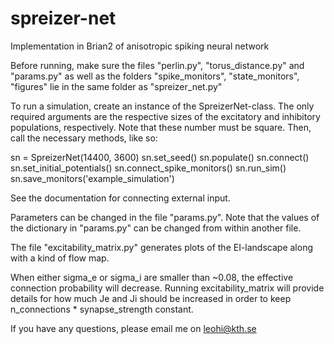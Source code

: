 # spreizer-net
Implementation in Brian2 of anisotropic spiking neural network 

Before running, make sure the files "perlin.py", "torus_distance.py" and "params.py" as well as the folders "spike_monitors", "state_monitors", "figures" lie in the same folder as "spreizer_net.py"

To run a simulation, create an instance of the SpreizerNet-class. The only required arguments are the respective sizes of the excitatory and inhibitory populations, respectively. Note that these number must be square. Then, call the necessary methods, like so:

sn = SpreizerNet(14400, 3600)
sn.set_seed()
sn.populate()
sn.connect()
sn.set_initial_potentials()
sn.connect_spike_monitors()
sn.run_sim()
sn.save_monitors('example_simulation')

See the documentation for connecting external input.

Parameters can be changed in the file "params.py". Note that the values of the dictionary in "params.py" can be changed from within another file.

The file "excitability_matrix.py" generates plots of the EI-landscape along with a kind of flow map. 

When either sigma_e or sigma_i are smaller than ~0.08, the effective connection probability will decrease. Running excitability_matrix will provide details for how much Je and Ji should be increased in order to keep n_connections * synapse_strength constant.

If you have any questions, please email me on leohi@kth.se
